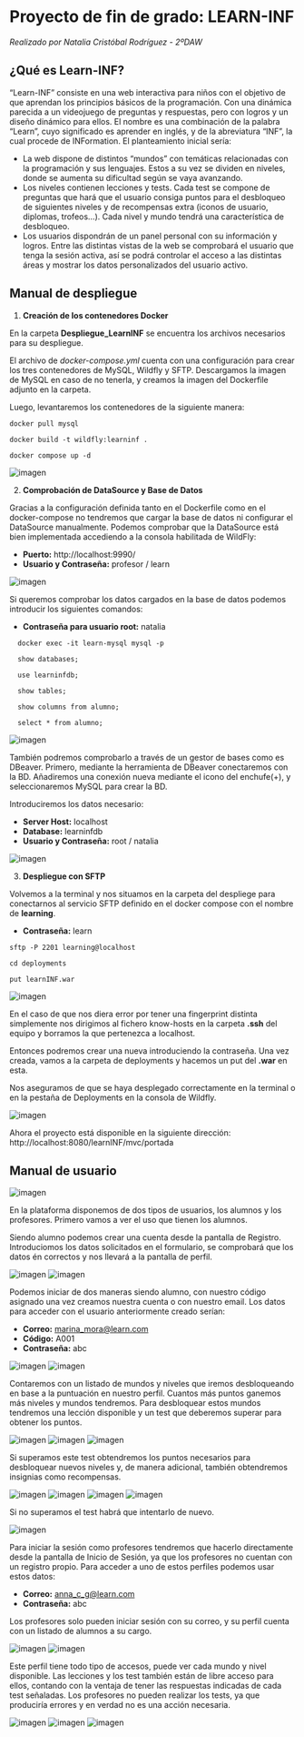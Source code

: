 # Proyecto de fin de grado: LEARN-INF

*Realizado por Natalia Cristóbal Rodríguez - 2ºDAW*

## ¿Qué es Learn-INF?

“Learn-INF” consiste en una web interactiva para niños con el objetivo de que aprendan los principios básicos de la programación. Con una dinámica parecida a un videojuego de preguntas y respuestas, pero con logros y un diseño dinámico para ellos. El nombre es una combinación de la palabra “Learn”, cuyo significado es aprender en inglés, y de la abreviatura “INF”, la cual procede de INFormation. El planteamiento inicial sería:

 - La web dispone de distintos “mundos” con temáticas relacionadas con la programación y sus lenguajes. Estos a su vez se dividen en niveles, donde se aumenta su dificultad según se vaya avanzando.
 - Los niveles contienen lecciones y tests. Cada test se compone de preguntas que hará que el usuario consiga puntos para el desbloqueo de siguientes niveles y de recompensas extra (iconos de usuario, diplomas, trofeos…). Cada nivel y mundo tendrá una característica de desbloqueo. 
  - Los usuarios dispondrán de un panel personal con su información y logros. Entre las distintas vistas de la web se comprobará el usuario que tenga la sesión activa, así se podrá controlar el acceso a las distintas áreas y mostrar los datos personalizados del usuario activo.


## Manual de despliegue

 1. **Creación de los contenedores Docker**

En la carpeta **Despliegue_LearnINF** se encuentra los archivos necesarios para su despliegue.

El archivo de *docker-compose.yml* cuenta con una configuración para crear los tres contenedores de MySQL, Wildfly y SFTP. Descargamos la imagen de MySQL en caso de no tenerla, y creamos la imagen del Dockerfile adjunto en la carpeta. 

Luego, levantaremos los contenedores de la siguiente manera:

```docker
docker pull mysql

docker build -t wildfly:learninf .

docker compose up -d
```

![imagen](Capturas/Docker1.png)

 2. **Comprobación de DataSource y Base de Datos**

Gracias a la configuración definida tanto en el Dockerfile como en el docker-compose no tendremos que cargar la base de datos ni configurar el DataSource manualmente. Podemos comprobar que la DataSource está bien implementada accediendo a la consola habilitada de WildFly:

 - **Puerto:** http://localhost:9990/
 - **Usuario y Contraseña:** profesor / learn

![imagen](Capturas/DataSource1.png)


Si queremos comprobar los datos cargados en la base de datos podemos introducir los siguientes comandos: 

 - **Contraseña para usuario root:** natalia

```
  docker exec -it learn-mysql mysql -p

  show databases;

  use learninfdb;

  show tables;

  show columns from alumno;

  select * from alumno;
```

 ![imagen](Capturas/MySQL1.png)

También podremos comprobarlo a través de un gestor de bases como es DBeaver. Primero, mediante la herramienta de DBeaver conectaremos con la BD. Añadiremos una conexión nueva mediante el icono del enchufe(+), y seleccionaremos MySQL para crear la BD.

Introduciremos los datos necesario:

 - **Server Host:** localhost
 - **Database:** learninfdb
 - **Usuario y Contraseña:** root / natalia

 ![imagen](Capturas/MySQL2.png)

 3. **Despliegue con SFTP**

 Volvemos a la terminal y nos situamos en la carpeta del despliege para conectarnos al servicio SFTP definido en el docker compose con el nombre de **learning**.

 - **Contraseña:** learn

```
sftp -P 2201 learning@localhost

cd deployments

put learnINF.war
```

![imagen](Capturas/SFTP1.png)

En el caso de que nos diera error por tener una fingerprint distinta simplemente nos dirigimos al fichero know-hosts en la carpeta **.ssh** del equipo y borramos la que pertenezca a localhost. 

Entonces podremos crear una nueva introduciendo la contraseña. Una vez creada, vamos a la carpeta de deployments y hacemos un put del **.war** en esta. 

Nos aseguramos de que se haya desplegado correctamente en la terminal o en la pestaña de Deployments en la consola de Wildfly. 

![imagen](Capturas/SFTP2.png)

Ahora el proyecto está disponible en la siguiente dirección:
http://localhost:8080/learnINF/mvc/portada


## Manual de usuario

![imagen](Capturas/Portada.png)

En la plataforma disponemos de dos tipos de usuarios, los alumnos y los profesores. Primero vamos a ver el uso que tienen los alumnos.

Siendo alumno podemos crear una cuenta desde la pantalla de Registro. Introduciomos los datos solicitados en el formulario, se comprobará que los datos én correctos y nos llevará a la pantalla de perfil.

![imagen](Capturas/Alumno1.png)
![imagen](Capturas/Alumno4.png)

Podemos iniciar de dos maneras siendo alumno, con nuestro código asignado una vez creamos nuestra cuenta o con nuestro email. Los datos para acceder con el usuario anteriormente creado serían:

 - **Correo:** marina_mora@learn.com
 - **Código:** A001
 - **Contraseña:** abc

![imagen](Capturas/Alumno2.png)
![imagen](Capturas/Alumno3.png)

Contaremos con un listado de mundos y niveles que iremos desbloqueando en base a la puntuación en nuestro perfil. Cuantos más puntos ganemos más niveles y mundos tendremos. Para desbloquear estos mundos tendremos una lección disponible y un test que deberemos superar para obtener los puntos.

![imagen](Capturas/Alumno6.png)
![imagen](Capturas/Alumno7.png)
![imagen](Capturas/Alumno8.png)

Si superamos este test obtendremos los puntos necesarios para desbloquear nuevos niveles y, de manera adicional, también obtendremos insignias como recompensas.

![imagen](Capturas/Alumno10.png)
![imagen](Capturas/Alumno11.png)
![imagen](Capturas/Alumno12.png)
![imagen](Capturas/Alumno13.png)

Si no superamos el test habrá que intentarlo de nuevo.

![imagen](Capturas/Alumno9.png)

Para iniciar la sesión como profesores tendremos que hacerlo directamente desde la pantalla de Inicio de Sesión, ya que los profesores no cuentan con un registro propio. Para acceder a uno de estos perfiles podemos usar estos datos:

 - **Correo:** anna_c_g@learn.com
 - **Contraseña:** abc

Los profesores solo pueden iniciar sesión con su correo, y su perfil cuenta con un listado de alumnos a su cargo.

![imagen](Capturas/Profesor1.png)
![imagen](Capturas/Profesor2.png)

Este perfil tiene todo tipo de accesos, puede ver cada mundo y nivel disponible. Las lecciones y los test también están de libre acceso para ellos, contando con la ventaja de tener las respuestas indicadas de cada test señaladas. Los profesores no pueden realizar los tests, ya que produciría errores y en verdad no es una acción necesaria.

![imagen](Capturas/Profesor4.png)
![imagen](Capturas/Profesor5.png)
![imagen](Capturas/Profesor6.png)